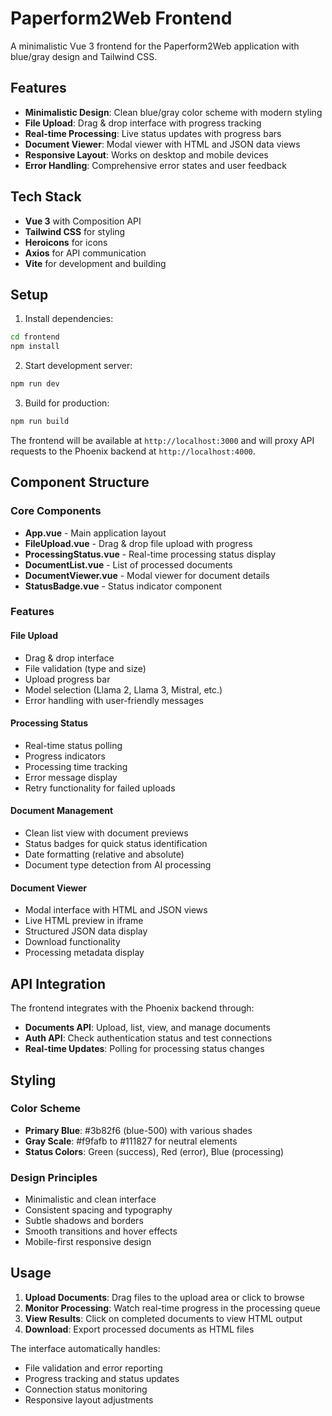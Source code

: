 # Paperform2Web Frontend

A minimalistic Vue 3 frontend for the Paperform2Web application with blue/gray design and Tailwind CSS.

## Features

- **Minimalistic Design**: Clean blue/gray color scheme with modern styling
- **File Upload**: Drag & drop interface with progress tracking
- **Real-time Processing**: Live status updates with progress bars
- **Document Viewer**: Modal viewer with HTML and JSON data views
- **Responsive Layout**: Works on desktop and mobile devices
- **Error Handling**: Comprehensive error states and user feedback

## Tech Stack

- **Vue 3** with Composition API
- **Tailwind CSS** for styling
- **Heroicons** for icons
- **Axios** for API communication
- **Vite** for development and building

## Setup

1. Install dependencies:
```bash
cd frontend
npm install
```

2. Start development server:
```bash
npm run dev
```

3. Build for production:
```bash
npm run build
```

The frontend will be available at `http://localhost:3000` and will proxy API requests to the Phoenix backend at `http://localhost:4000`.

## Component Structure

### Core Components

- **App.vue** - Main application layout
- **FileUpload.vue** - Drag & drop file upload with progress
- **ProcessingStatus.vue** - Real-time processing status display
- **DocumentList.vue** - List of processed documents
- **DocumentViewer.vue** - Modal viewer for document details
- **StatusBadge.vue** - Status indicator component

### Features

#### File Upload
- Drag & drop interface
- File validation (type and size)
- Upload progress bar
- Model selection (Llama 2, Llama 3, Mistral, etc.)
- Error handling with user-friendly messages

#### Processing Status
- Real-time status polling
- Progress indicators
- Processing time tracking
- Error message display
- Retry functionality for failed uploads

#### Document Management
- Clean list view with document previews
- Status badges for quick status identification
- Date formatting (relative and absolute)
- Document type detection from AI processing

#### Document Viewer
- Modal interface with HTML and JSON views
- Live HTML preview in iframe
- Structured JSON data display
- Download functionality
- Processing metadata display

## API Integration

The frontend integrates with the Phoenix backend through:

- **Documents API**: Upload, list, view, and manage documents
- **Auth API**: Check authentication status and test connections
- **Real-time Updates**: Polling for processing status changes

## Styling

### Color Scheme
- **Primary Blue**: #3b82f6 (blue-500) with various shades
- **Gray Scale**: #f9fafb to #111827 for neutral elements
- **Status Colors**: Green (success), Red (error), Blue (processing)

### Design Principles
- Minimalistic and clean interface
- Consistent spacing and typography
- Subtle shadows and borders
- Smooth transitions and hover effects
- Mobile-first responsive design

## Usage

1. **Upload Documents**: Drag files to the upload area or click to browse
2. **Monitor Processing**: Watch real-time progress in the processing queue
3. **View Results**: Click on completed documents to view HTML output
4. **Download**: Export processed documents as HTML files

The interface automatically handles:
- File validation and error reporting
- Progress tracking and status updates
- Connection status monitoring
- Responsive layout adjustments